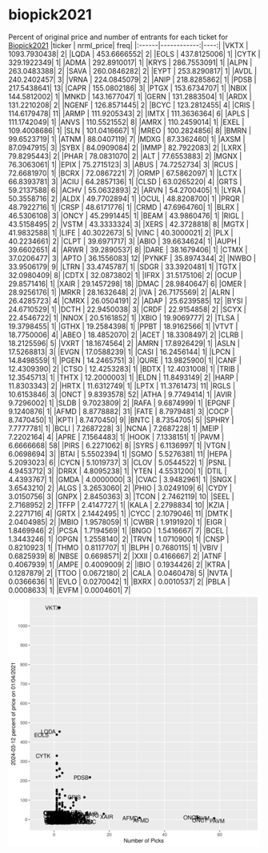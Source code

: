 # biopick2021
Percent of original price and number of entrants for each ticket for [Biopick2021](https://twitter.com/hashtag/Biopick2021)
|ticker |   nrml_price| freq|
|:------|------------:|----:|
|VKTX   | 1093.7930438|    2|
|LQDA   |  453.6666552|    2|
|EOLS   |  437.8125006|    1|
|CYTK   |  329.1922349|    1|
|ADMA   |  292.8910017|    1|
|KRYS   |  286.7553091|    1|
|ALPN   |  263.0483388|    2|
|SAVA   |  260.0846282|    2|
|EYPT   |  253.8290817|    1|
|AVDL   |  240.2402457|    3|
|VRNA   |  224.0845079|    2|
|ANIP   |  218.8285862|    1|
|PDSB   |  217.5438641|   13|
|CAPR   |  155.0802186|    3|
|PTGX   |  153.6734707|    1|
|NBIX   |  144.5812002|    1|
|MNKD   |  143.1677047|    1|
|GERN   |  131.2883504|    1|
|ARDX   |  131.2210208|    2|
|NGENF  |  126.8571445|    2|
|BCYC   |  123.2812455|    4|
|CRIS   |  114.6179478|   11|
|ARMP   |  111.9205343|    2|
|IMTX   |  111.3636364|    6|
|APLS   |  111.1742049|    1|
|ANVS   |  110.5521552|    8|
|AMRX   |  110.2459014|    1|
|EXEL   |  109.4008686|    1|
|SLN    |  101.0416667|    1|
|MREO   |  100.2824856|    8|
|BMRN   |   99.6523719|    1|
|ATNM   |   88.0407119|    7|
|MDXG   |   87.3362460|    1|
|AXSM   |   87.0947915|    3|
|SYBX   |   84.0909084|    2|
|IMMP   |   82.7922083|    2|
|LXRX   |   79.8295443|    2|
|PHAR   |   78.0831070|    2|
|ALT    |   77.6553883|    2|
|MGNX   |   76.3063061|    1|
|EPIX   |   75.2715123|    3|
|ABUS   |   74.7252734|    3|
|RCUS   |   72.6681970|    1|
|BCRX   |   72.0867221|    7|
|ORMP   |   67.5862097|    1|
|LCTX   |   66.8393781|    3|
|ACIU   |   64.2857136|    1|
|CLSD   |   63.0265220|    4|
|GRTS   |   59.2137588|    6|
|ACHV   |   55.0632893|    2|
|ARVN   |   54.2700405|    1|
|LYRA   |   50.3558716|    2|
|ALDX   |   49.7702894|    1|
|OCUL   |   48.8208700|    1|
|PRQR   |   48.7922716|    1|
|CRSP   |   48.6171776|    1|
|CRMD   |   47.6964760|    1|
|BLRX   |   46.5306108|    3|
|ONCY   |   45.2991445|    1|
|BEAM   |   43.9860476|    1|
|RIGL   |   43.5158495|    2|
|VSTM   |   43.3333324|    3|
|XERS   |   42.3728818|    8|
|MGTX   |   41.9832588|    1|
|LIFE   |   40.3022673|    5|
|VINC   |   40.3000021|    2|
|PLX    |   40.2234661|    2|
|CLPT   |   39.6971717|    3|
|ABIO   |   39.6634624|    1|
|AUPH   |   39.6602651|    4|
|ARWR   |   39.2890537|    8|
|DARE   |   38.1679406|    1|
|CTMX   |   37.0206477|    3|
|APTO   |   36.1556083|   12|
|PYNKF  |   35.8974344|    2|
|NWBO   |   33.9506179|    9|
|LTRN   |   33.4745787|    1|
|SDGR   |   33.3920481|    1|
|TGTX   |   32.0980409|    8|
|CDTX   |   32.0873802|    1|
|IFRX   |   31.5175106|    2|
|OCUP   |   29.8571416|    1|
|XAIR   |   29.1457298|   18|
|DMAC   |   28.9840647|    6|
|OMER   |   28.9256176|    1|
|MRKR   |   28.1632648|    2|
|IVA    |   26.7175569|    2|
|ALRN   |   26.4285723|    4|
|CMRX   |   26.0504191|    2|
|ADAP   |   25.6239585|   12|
|BYSI   |   24.6710529|    1|
|DCTH   |   22.9450038|    3|
|CRDF   |   22.9154858|    2|
|SCYX   |   22.4546722|    1|
|NNOX   |   20.5161852|    1|
|XBIO   |   19.9069777|    2|
|TLSA   |   19.3798455|    1|
|GTHX   |   19.2584398|    1|
|PPBT   |   18.9162566|    1|
|VTVT   |   18.7750006|    4|
|ABEO   |   18.4852070|    2|
|ACET   |   18.3308497|    2|
|CLRB   |   18.2125596|    5|
|VXRT   |   18.1674564|    2|
|AMRN   |   17.8926429|    1|
|ASLN   |   17.5268813|    3|
|EVGN   |   17.0588239|    1|
|CASI   |   16.2456144|    1|
|LPCN   |   14.8498559|    1|
|PGEN   |   14.2465751|    3|
|QURE   |   13.9825900|    1|
|CANF   |   12.4309390|    2|
|CTSO   |   12.4253283|    1|
|BDTX   |   12.4031008|    1|
|TRIB   |   12.3545713|    1|
|THTX   |   12.2000003|    1|
|ELDN   |   11.8493149|    2|
|HARP   |   11.8303343|    2|
|HRTX   |   11.6312749|    1|
|LPTX   |   11.3761473|   11|
|RGLS   |   10.6153846|    3|
|ONCT   |    9.8393578|   52|
|ATHA   |    9.7749414|    1|
|AVIR   |    9.7296002|    1|
|SLDB   |    9.7023809|    2|
|RAFA   |    9.6874999|    1|
|EPGNF  |    9.1240876|    1|
|AFMD   |    8.8778882|   31|
|FATE   |    8.7979481|    3|
|COCP   |    8.7470450|    1|
|KPTI   |    8.7470450|    9|
|BNTC   |    8.7354705|    5|
|SPHRY  |    7.7777781|    1|
|BCLI   |    7.2687228|    3|
|NCNA   |    7.2687228|    1|
|MEIP   |    7.2202164|    4|
|APRE   |    7.1564483|    1|
|HOOK   |    7.1338151|    1|
|PAVM   |    6.6666668|   58|
|PIRS   |    6.2271062|    8|
|SYRS   |    6.1136997|    1|
|VTGN   |    6.0698694|    3|
|BTAI   |    5.5502394|    1|
|SGMO   |    5.5276381|   11|
|HEPA   |    5.2093023|    6|
|CYCN   |    5.1019737|    3|
|CLOV   |    5.0544522|    1|
|PSNL   |    4.9453712|    3|
|DRRX   |    4.8095238|    1|
|YTEN   |    4.5531200|    1|
|DTIL   |    4.4393767|    1|
|GMDA   |    4.0000000|    3|
|CVAC   |    3.9482961|    1|
|SNGX   |    3.6543210|    2|
|ALGS   |    3.2653060|    2|
|PHIO   |    3.0249109|    6|
|CYDY   |    3.0150756|    3|
|GNPX   |    2.8450363|    3|
|TCON   |    2.7462119|   10|
|SEEL   |    2.7168952|    2|
|TFFP   |    2.4147727|    1|
|KALA   |    2.2798834|   10|
|KZIA   |    2.2271716|    4|
|GRTX   |    2.1442495|    1|
|CYCC   |    2.1079046|   11|
|DMTK   |    2.0404985|    2|
|MBIO   |    1.9578059|    1|
|CWBR   |    1.9191920|    1|
|EIGR   |    1.8469946|    2|
|PCSA   |    1.7194569|    1|
|BNGO   |    1.5416667|    7|
|BCEL   |    1.3443246|    1|
|OPGN   |    1.2558140|    2|
|TRVN   |    1.0710900|    1|
|CNSP   |    0.8210923|    1|
|THMO   |    0.8117707|    1|
|BLPH   |    0.7680115|    1|
|VBIV   |    0.6825939|    8|
|NBSE   |    0.6698571|    2|
|XXII   |    0.4166667|    2|
|ATNF   |    0.4067939|    1|
|AMPE   |    0.4009009|    2|
|IBIO   |    0.1934426|    2|
|KTRA   |    0.1287879|    2|
|TTOO   |    0.0672180|    2|
|CALA   |    0.0460478|    5|
|NVTA   |    0.0366636|    1|
|EVLO   |    0.0270042|    1|
|BXRX   |    0.0010537|    2|
|PBLA   |    0.0008633|    1|
|EVFM   |    0.0004601|    7|
![retvspicks](biopicks.png?raw=true)
